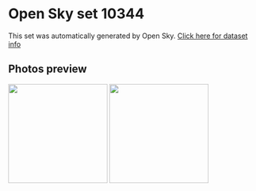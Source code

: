 # Open Sky set 10344
This set was automatically generated by Open Sky.
[Click here for dataset info](https://github.com/awesomelewis2007/opensky/blob/master/dataset/10344/info.json)
## Photos preview
<img src="https://raw.githubusercontent.com/awesomelewis2007/opensky/master/dataset/10344/photos.gif" width="200px"/>
<img src="https://raw.githubusercontent.com/awesomelewis2007/opensky/master/dataset/10344/photos_bw.gif" width="200px"/>
